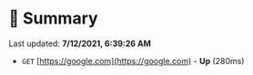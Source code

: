 # 📖 Summary
Last updated: **7/12/2021, 6:39:26 AM**

- `GET` [https://google.com](https://google.com) - **Up** (280ms)
